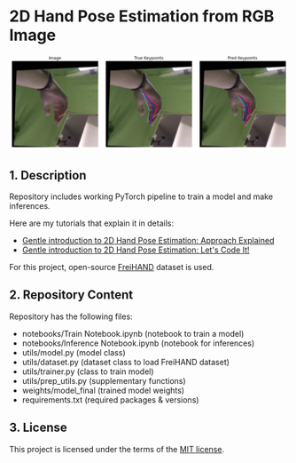 # 2D Hand Pose Estimation from RGB Image

![Title](title.png)

## 1. Description
Repository includes working PyTorch pipeline to train a model and make inferences.

Here are my tutorials that explain it in details: 

- [Gentle introduction to 2D Hand Pose Estimation: Approach Explained](https://notrocketscience.blog/gentle-introduction-to-2d-hand-pose-estimation-approach-explained/)
- [Gentle introduction to 2D Hand Pose Estimation: Let's Code It!](https://notrocketscience.blog/gentle-introduction-to-2d-hand-pose-estimation-lets-code-it/)


For this project, open-source [FreiHAND](https://lmb.informatik.uni-freiburg.de/resources/datasets/FreihandDataset.en.html) dataset is used.


## 2. Repository Content

Repository has the following files:

- notebooks/Train Notebook.ipynb (notebook to train a model)
- notebooks/Inference Notebook.ipynb (notebook for inferences)
- utils/model.py (model class)
- utils/dataset.py (dataset class to load FreiHAND dataset)
- utils/trainer.py (class to train model)
- utils/prep_utils.py (supplementary functions)
- weights/model_final (trained model weights)
- requirements.txt (required packages & versions)


## 3. License
This project is licensed under the terms of the [MIT license](https://choosealicense.com/licenses/mit/).

